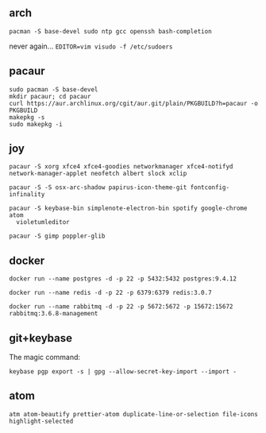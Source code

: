 
## arch

```
pacman -S base-devel sudo ntp gcc openssh bash-completion
```

never again...
`EDITOR=vim visudo -f /etc/sudoers`

## pacaur

```
sudo pacman -S base-devel  
mkdir pacaur; cd pacaur  
curl https://aur.archlinux.org/cgit/aur.git/plain/PKGBUILD?h=pacaur -o PKGBUILD  
makepkg -s  
sudo makepkg -i  
```

## joy

```
pacaur -S xorg xfce4 xfce4-goodies networkmanager xfce4-notifyd network-manager-applet neofetch albert slock xclip
```
```
pacaur -S -S osx-arc-shadow papirus-icon-theme-git fontconfig-infinality
```
```
pacaur -S keybase-bin simplenote-electron-bin spotify google-chrome atom
  violetumleditor
```
```
pacaur -S gimp poppler-glib
```

## docker

```
docker run --name postgres -d -p 22 -p 5432:5432 postgres:9.4.12
```
```
docker run --name redis -d -p 22 -p 6379:6379 redis:3.0.7
```
```
docker run --name rabbitmq -d -p 22 -p 5672:5672 -p 15672:15672 rabbitmq:3.6.8-management
```

## git+keybase

The magic command:
```
keybase pgp export -s | gpg --allow-secret-key-import --import -
```

## atom

```
atm atom-beautify prettier-atom duplicate-line-or-selection file-icons highlight-selected
```
